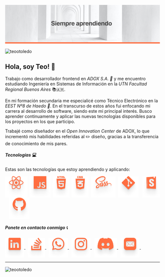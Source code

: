 ![cover](cover.png)

<p align="left"> <img src="https://komarev.com/ghpvc/?username=teootoledo&label=Profile%20views&color=ff612d&style=flat" alt="teootoledo" /> </p>

## Hola, soy Teo! 👋 

Trabajo como desarrollador frontend en _ADOX S.A. 🏢_ y me encuentro estudiando Ingeniería en Sistemas de Información en la _UTN Facultad Regional Buenos Aires_ 📚🇦🇷.

En mi formación secundaria me especialicé como Técnico Electrónico en la _EEST Nº8 de Haedo 🏫_. En el transcurso de estos años fui enfocando mi carrera al desarrollo de software, siendo este mi principal interés. Busco aprender continuamente y aplicar las nuevas tecnologías disponibles para los proyectos en los que participo.

Trabajé como diseñador en el _Open Innovation Center_ de ADOX, lo que incrementó mis habilidades referidas al ✏️ diseño, gracias a la transferencia de conocimiento de mis pares.



##### Tecnologías 💻

Estas son las tecnologías que estoy aprendiendo y aplicando:

<p align="left">
  <img align="center" src="./React.png" alt="React" height="70" />&nbsp;
  <img align="center" src="./JS.png" alt="Javascript" height="70" />&nbsp;
  <img align="center" src="./HTML5.png" alt="HTML5" height="70" />&nbsp;
  <img align="center" src="./CSS.png" alt="CSS" height="70" />&nbsp;
  <img align="center" src="./Sass.png" alt="SASS" height="70" />&nbsp;
  <img align="center" src="./Git.png" alt="Git" height="70" />&nbsp;&nbsp;
  <img align="center" src="./Storybook.png" alt="Storybook" height="70" />&nbsp;&nbsp;
  <img align="center" src="./GitHub.png" alt="Github" height="70" />&nbsp;
</p>




##### Ponete en contacto conmigo 📞

<p align="left">
  <a href="https://linkedin.com/in/teo-toledo" >
     <img align="center" src="./LinkedIn.png" alt="LinkedIn" height="65" />
  </a>&nbsp;
  <a href="https://stackoverflow.com/users/13508928/teo-toledo" >
     <img align="center" src="./StackOverflow.png" alt="Stack Overflow" height="65" />
  </a>&nbsp;
  <a href="https://wa.me/5491131641637?text=Hola%20Teo!%20Vi%20tu%20perfil%20de%20GitHub%20y%20quiero%20contactarte!" >
     <img align="center" src="./Whatsapp.png" alt="WhatsApp" height="65" />
  </a>&nbsp;
  <a href="https://instagram.com/teootoledo" >
     <img align="center" src="./Instagram.png" alt="Instagram" height="65" />
  </a>&nbsp;
  <a href="https://discord.gg/teootoledo#1633" >
     <img align="center" src="./Discord.png" alt="Discord" height="65" />
  </a>&nbsp;
  <a href="mailto:teootoledo@gmail.com?Subject=Quiero%20contactarte" >
     <img align="center" src="./Mail.png" alt="Email" height="65" />
  </a>&nbsp;
</p>




---
<p>
  <img align="center" src="https://github-readme-stats.vercel.app/api/top-langs?username=teootoledo&show_icons=true&locale=en&layout=compact" alt="teootoledo" />
  &nbsp;
&nbsp;
&nbsp;
</p>


  





